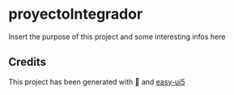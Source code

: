 # proyectoIntegrador

Insert the purpose of this project and some interesting infos here

## Credits

This project has been generated with 💙 and [easy-ui5](https://github.com/SAP)

